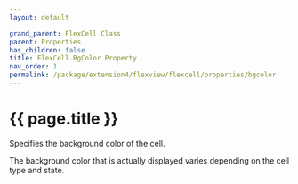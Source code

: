 ```yaml
---
layout: default

grand_parent: FlexCell Class
parent: Properties
has_children: false
title: FlexCell.BgColor Property
nav_order: 1
permalink: /package/extension4/flexview/flexcell/properties/bgcolor
---
```

# {{ page.title }}

Specifies the background color of the cell.

The background color that is actually displayed varies depending on the cell type and state.
